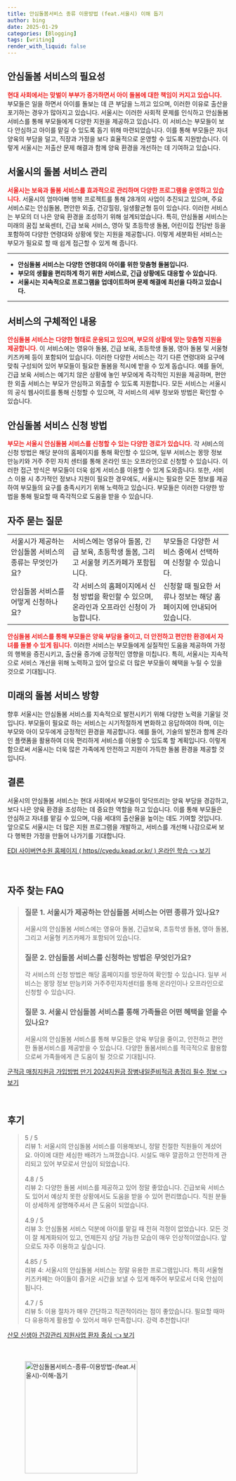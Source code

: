```yaml
---
title: 안심돌봄서비스 종류 이용방법 (feat.서울시) 이해 돕기
author: bing
date: 2025-01-29
categories: [Blogging]
tags: [writing]
render_with_liquid: false
---
```



<h2 id='안심돌봄서비스의필요성'>안심돌봄 서비스의 필요성</h2>

<p><b><span style="color: #ee2323;">현대 사회에서는 맞벌이 부부가 증가하면서 아이 돌봄에 대한 책임이 커지고 있습니다.</span></b> 부모들은 일을 하면서 아이를 돌보는 데 큰 부담을 느끼고 있으며, 이러한 이유로 출산을 포기하는 경우가 많아지고 있습니다. 서울시는 이러한 사회적 문제를 인식하고 안심돌봄 서비스를 통해 부모들에게 다양한 지원을 제공하고 있습니다. 이 서비스는 부모들이 보다 안심하고 아이를 맡길 수 있도록 돕기 위해 마련되었습니다. 이를 통해 부모들은 자녀 양육의 부담을 덜고, 직장과 가정을 보다 효율적으로 운영할 수 있도록 지원받습니다. 이렇게 서울시는 저출산 문제 해결과 함께 양육 환경을 개선하는 데 기여하고 있습니다.</p>

<h2 id='서울시의돌봄서비스관리'>서울시의 돌봄 서비스 관리</h2>

<p><b><span style="color: #ee2323;">서울시는 보육과 돌봄 서비스를 효과적으로 관리하며 다양한 프로그램을 운영하고 있습니다.</span></b> 서울시의 엄마아빠 행복 프로젝트를 통해 28개의 사업이 추진되고 있으며, 주요 서비스로는 안심돌봄, 편안한 외출, 건강힐링, 일생활균형 등이 있습니다. 이러한 서비스는 부모의 더 나은 양육 환경을 조성하기 위해 설계되었습니다. 특히, 안심돌봄 서비스는 미래의 꿈집 보육센터, 긴급 보육 서비스, 영아 및 초등학생 돌봄, 어린이집 전담반 등을 포함하여 다양한 연령대와 상황에 맞는 지원을 제공합니다. 이렇게 세분화된 서비스는 부모가 필요로 할 때 쉽게 접근할 수 있게 해 줍니다.</p>

<hr />

<ul>
    <li><b>안심돌봄 서비스는 다양한 연령대의 아이를 위한 맞춤형 돌봄입니다.</b></li>
    <li><b>부모의 생활을 편리하게 하기 위한 서비스로, 긴급 상황에도 대응할 수 있습니다.</b></li>
    <li><b>서울시는 지속적으로 프로그램을 업데이트하며 문제 해결에 최선을 다하고 있습니다.</b></li>
</ul>

<hr />

<h2 id='서비스의구체적인내용'>서비스의 구체적인 내용</h2>

<p><b><span style="color: #ee2323;">안심돌봄 서비스는 다양한 형태로 운용되고 있으며, 부모의 상황에 맞는 맞춤형 지원을 제공합니다.</span></b> 이 서비스에는 영유아 돌봄, 긴급 보육, 초등학생 돌봄, 영아 돌봄 및 서울형 키즈카페 등이 포함되어 있습니다. 이러한 다양한 서비스는 각기 다른 연령대와 요구에 맞춰 구성되어 있어 부모들이 필요한 돌봄을 적시에 받을 수 있게 돕습니다. 예를 들어, 긴급 보육 서비스는 예기치 않은 상황에 놓인 부모에게 즉각적인 지원을 제공하며, 편안한 외출 서비스는 부모가 안심하고 외출할 수 있도록 지원합니다. 모든 서비스는 서울시의 공식 웹사이트를 통해 신청할 수 있으며, 각 서비스의 세부 정보와 방법은 확인할 수 있습니다.</p>

<h2 id='안심돌봄 서비스 신청 방법'>안심돌봄 서비스 신청 방법</h2>

<p><b><span style="color: #ee2323;">부모는 서울시 안심돌봄 서비스를 신청할 수 있는 다양한 경로가 있습니다.</span></b> 각 서비스의 신청 방법은 해당 분야의 홈페이지를 통해 확인할 수 있으며, 일부 서비스는 몽땅 정보 만능키와 거주 주민 자치 센터를 통해 온라인 또는 오프라인으로 신청할 수 있습니다. 이러한 접근 방식은 부모들이 더욱 쉽게 서비스를 이용할 수 있게 도와줍니다. 또한, 서비스 이용 시 추가적인 정보나 지원이 필요한 경우에도, 서울시는 필요한 모든 정보를 제공하여 부모들의 요구를 충족시키기 위해 노력하고 있습니다. 부모들은 이러한 다양한 방법을 통해 필요할 때 즉각적으로 도움을 받을 수 있습니다.</p>

<h2 id='자주 묻는 질문'>자주 묻는 질문</h2>

<table>
    <tr>
        <td>서울시가 제공하는 안심돌봄 서비스의 종류는 무엇인가요?</td>
        <td>서비스에는 영유아 돌봄, 긴급 보육, 초등학생 돌봄, 그리고 서울형 키즈카페가 포함됩니다.</td>
        <td>부모들은 다양한 서비스 중에서 선택하여 신청할 수 있습니다.</td>
    </tr>
    <tr>
        <td>안심돌봄 서비스를 어떻게 신청하나요?</td>
        <td>각 서비스의 홈페이지에서 신청 방법을 확인할 수 있으며, 온라인과 오프라인 신청이 가능합니다.</td>
        <td>신청할 때 필요한 서류나 정보는 해당 홈페이지에 안내되어 있습니다.</td>
    </tr>
</table>

<p><b><span style="color: #ee2323;">안심돌봄 서비스를 통해 부모들은 양육 부담을 줄이고, 더 안전하고 편안한 환경에서 자녀를 돌볼 수 있게 됩니다.</span></b> 이러한 서비스는 부모들에게 실질적인 도움을 제공하여 가정의 행복을 증진시키고, 출산율 증가에 긍정적인 영향을 미칩니다. 특히, 서울시는 지속적으로 서비스 개선을 위해 노력하고 있어 앞으로 더 많은 부모들이 혜택을 누릴 수 있을 것으로 기대됩니다.</p>

<h2 id='미래의 돌봄 서비스 방향'>미래의 돌봄 서비스 방향</h2>

<p>향후 서울시는 안심돌봄 서비스를 지속적으로 발전시키기 위해 다양한 노력을 기울일 것입니다. 부모들이 필요로 하는 서비스는 시기적절하게 변화하고 응답하여야 하며, 이는 부모와 아이 모두에게 긍정적인 환경을 제공합니다. 예를 들어, 기술의 발전과 함께 온라인 플랫폼을 활용하여 더욱 편리하게 서비스를 이용할 수 있도록 할 계획입니다. 이렇게 함으로써 서울시는 더욱 많은 가족에게 안전하고 지원이 가득한 돌봄 환경을 제공할 것입니다.</p>

<h2 id='결론'>결론</h2>

<p>서울시의 안심돌봄 서비스는 현대 사회에서 부모들이 맞닥뜨리는 양육 부담을 경감하고, 보다 나은 양육 환경을 조성하는 데 중요한 역할을 하고 있습니다. 이를 통해 부모들은 안심하고 자녀를 맡길 수 있으며, 다음 세대의 출산율을 높이는 데도 기여할 것입니다. 앞으로도 서울시는 더 많은 지원 프로그램을 개발하고, 서비스를 개선해 나감으로써 보다 행복한 가정을 만들어 나가기를 기대합니다.</p>


<p><a class="click-button" title="EDI 사이버연수원 홈페이지 ( https//cyedu.kead.or.kr/ ) 온라인 학습" href="https://24nara.github.io/posts/EDI-%EC%82%AC%EC%9D%B4%EB%B2%84%EC%97%B0%EC%88%98%EC%9B%90-%ED%99%88%ED%8E%98%EC%9D%B4%EC%A7%80-(-httpscyedu.kead.or.kr-)-%EC%98%A8%EB%9D%BC%EC%9D%B8-%ED%95%99%EC%8A%B5/" rel="dofollow">EDI 사이버연수원 홈페이지 ( https//cyedu.kead.or.kr/ ) 온라인 학습 👈 보기</a></p><br>
<h2 id='자주_찾는_FAQ'>자주 찾는 FAQ</h2>
<div itemscope="" itemtype="https://schema.org/FAQPage"> 
<blockquote> 
<div itemscope="" itemprop="mainEntity" itemtype="https://schema.org/Question"> 
<h3 itemprop="name">질문 1. 서울시가 제공하는 안심돌봄 서비스는 어떤 종류가 있나요?</h3> 
<div itemscope="" itemprop="acceptedAnswer" itemtype="https://schema.org/Answer"> 
<span itemprop="text"> 
<p>서울시의 안심돌봄 서비스에는 영유아 돌봄, 긴급보육, 초등학생 돌봄, 영아 돌봄, 그리고 서울형 키즈카페가 포함되어 있습니다.</p> 
</span> 
</div> 
</div> 

<div itemscope="" itemprop="mainEntity" itemtype="https://schema.org/Question"> 
<h3 itemprop="name">질문 2. 안심돌봄 서비스를 신청하는 방법은 무엇인가요?</h3> 
<div itemscope="" itemprop="acceptedAnswer" itemtype="https://schema.org/Answer"> 
<span itemprop="text"> 
<p>각 서비스의 신청 방법은 해당 홈페이지를 방문하여 확인할 수 있습니다. 일부 서비스는 몽땅 정보 만능키와 거주주민자치센터를 통해 온라인이나 오프라인으로 신청할 수 있습니다.</p> 
</span> 
</div> 
</div> 

<div itemscope="" itemprop="mainEntity" itemtype="https://schema.org/Question"> 
<h3 itemprop="name">질문 3. 서울시 안심돌봄 서비스를 통해 가족들은 어떤 혜택을 얻을 수 있나요?</h3> 
<div itemscope="" itemprop="acceptedAnswer" itemtype="https://schema.org/Answer"> 
<span itemprop="text"> 
<p>서울시의 안심돌봄 서비스를 통해 부모들은 양육 부담을 줄이고, 안전하고 편안한 돌봄서비스를 제공받을 수 있습니다. 다양한 돌봄서비스를 적극적으로 활용함으로써 가족들에게 큰 도움이 될 것으로 기대됩니다.</p> 
</span> 
</div> 
</div> 
</blockquote> 
</div>
<p><a class="click-button" title="군적금 매칭지원금 가입방법 만기 2024지원금 장병내일준비적금 총정리 필수 정보" href="https://24nara.github.io/posts/%EA%B5%B0%EC%A0%81%EA%B8%88-%EB%A7%A4%EC%B9%AD%EC%A7%80%EC%9B%90%EA%B8%88-%EA%B0%80%EC%9E%85%EB%B0%A9%EB%B2%95-%EB%A7%8C%EA%B8%B0-2024%EC%A7%80%EC%9B%90%EA%B8%88-%EC%9E%A5%EB%B3%91%EB%82%B4%EC%9D%BC%EC%A4%80%EB%B9%84%EC%A0%81%EA%B8%88-%EC%B4%9D%EC%A0%95%EB%A6%AC-%ED%95%84%EC%88%98-%EC%A0%95%EB%B3%B4/" rel="dofollow">군적금 매칭지원금 가입방법 만기 2024지원금 장병내일준비적금 총정리 필수 정보 👈 보기</a></p><br>
<h2 id='후기'>후기</h2>
<div itemscope itemtype="https://schema.org/Product">
  <blockquote>
  <div itemprop="review" itemscope itemtype="https://schema.org/Review">
      <div itemprop="reviewRating" itemscope itemtype="https://schema.org/Rating"> <span itemprop="ratingValue">5</span> / <span itemprop="bestRating">5</span> </div>
      <span itemprop="reviewBody">리뷰 1: 서울시의 안심돌봄 서비스를 이용해보니, 정말 친절한 직원들이 계셨어요. 아이에 대한 세심한 배려가 느껴졌습니다. 시설도 매우 깔끔하고 안전하게 관리되고 있어 부모로서 안심이 되었습니다.</span>
  </div>
  <br>
  <div itemprop="review" itemscope itemtype="https://schema.org/Review">
      <div itemprop="reviewRating" itemscope itemtype="https://schema.org/Rating"> <span itemprop="ratingValue">4.8</span> / <span itemprop="bestRating">5</span> </div>
      <span itemprop="reviewBody">리뷰 2: 다양한 돌봄 서비스를 제공하고 있어 정말 좋았습니다. 긴급보육 서비스도 있어서 예상치 못한 상황에서도 도움을 받을 수 있어 편리했습니다. 직원 분들이 상세하게 설명해주셔서 큰 도움이 되었습니다.</span>
  </div>
  <br>
  <div itemprop="review" itemscope itemtype="https://schema.org/Review">
      <div itemprop="reviewRating" itemscope itemtype="https://schema.org/Rating"> <span itemprop="ratingValue">4.9</span> / <span itemprop="bestRating">5</span> </div>
      <span itemprop="reviewBody">리뷰 3: 안심돌봄 서비스 덕분에 아이를 맡길 때 전혀 걱정이 없었습니다. 모든 것이 잘 체계화되어 있고, 언제든지 상담 가능한 모습이 매우 인상적이었습니다. 앞으로도 자주 이용하고 싶습니다.</span>
  </div>
  <br>
  <div itemprop="review" itemscope itemtype="https://schema.org/Review">
      <div itemprop="reviewRating" itemscope itemtype="https://schema.org/Rating"> <span itemprop="ratingValue">4.85</span> / <span itemprop="bestRating">5</span> </div>
      <span itemprop="reviewBody">리뷰 4: 서울시의 안심돌봄 서비스는 정말 유용한 프로그램입니다. 특히 서울형 키즈카페는 아이들이 즐거운 시간을 보낼 수 있게 해주어 부모로서 더욱 안심이 됩니다.</span>
  </div>
  <br>
  <div itemprop="review" itemscope itemtype="https://schema.org/Review">
      <div itemprop="reviewRating" itemscope itemtype="https://schema.org/Rating"> <span itemprop="ratingValue">4.7</span> / <span itemprop="bestRating">5</span> </div>
      <span itemprop="reviewBody">리뷰 5: 이용 절차가 매우 간단하고 직관적이라는 점이 좋았습니다. 필요할 때마다 유용하게 활용할 수 있어서 매우 만족합니다. 강력 추천합니다!</span>
  </div>
  </blockquote>
</div>
<p><a class="click-button" title="산모 신생아 건강관리 지원사업 환자 중심" href="https://24nara.github.io/posts/%EC%82%B0%EB%AA%A8-%EC%8B%A0%EC%83%9D%EC%95%84-%EA%B1%B4%EA%B0%95%EA%B4%80%EB%A6%AC-%EC%A7%80%EC%9B%90%EC%82%AC%EC%97%85-%ED%99%98%EC%9E%90-%EC%A4%91%EC%8B%AC/" rel="dofollow">산모 신생아 건강관리 지원사업 환자 중심 👈 보기</a></p><br>
<figure class="image"><img src="https://24nara.github.io/assets/img/thumbnail/안심돌봄서비스-종류-이용방법-(feat.서울시)-이해-돕기.webp" alt="안심돌봄서비스-종류-이용방법-(feat.서울시)-이해-돕기" width="256" height="256"></figure>